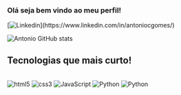 ### Olá seja bem vindo ao meu perfil!

[![Linkedin](https://img.shields.io/badge/LinkedIn-0077B5?)](https://www.linkedin.com/in/antoniocgomes/)

![Antonio GitHub stats](https://github-readme-stats.vercel.app/api?username=ac-gomes&show_icons=true&theme=dracula)

## Tecnologias que mais curto!

<div style="display: inline_block"><br/>
  <img alt="html5" src="https://img.shields.io/badge/HTML5-E34F26?style=for-the-badge&logo=html5&logoColor=white"/>
  <img alt="css3" src="https://img.shields.io/badge/CSS3-1572B6?style=for-the-badge&logo=css3&logoColor=white"/>
  <img alt="JavaScript" src="https://img.shields.io/badge/JavaScript-F7DF1E?style=for-the-badge&logo=javascript&logoColor=black"/>
  <img alt="Python" src="https://img.shields.io/badge/Python-3776AB?style=for-the-badge&logo=python&logoColor=white"/>
  <img alt="Python" src="https://img.shields.io/badge/R-276DC3?style=for-the-badge&logo=r&logoColor=white"/>

</div><br/>
